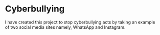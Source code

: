 # Cyberbullying
I have created this project to stop cyberbullying acts by taking an example of two social media sites namely, WhatsApp and Instagram.

